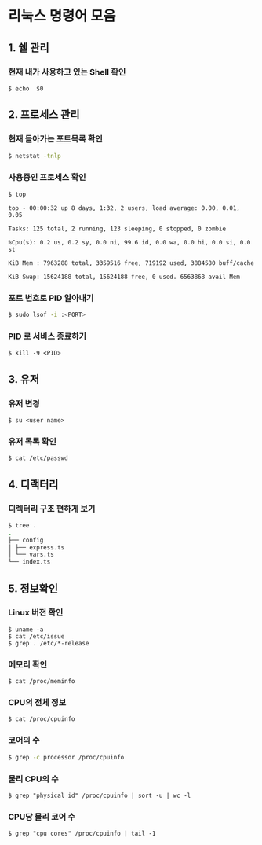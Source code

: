# 리눅스 명령어 모음
## 1. 쉘 관리
### 현재 내가 사용하고 있는 Shell 확인
```shell
$ echo  $0
```
## 2. 프로세스 관리
### 현재 돌아가는 포트목록 확인
```sh
$ netstat -tnlp
```
### 사용중인 프로세스 확인
```shell
$ top

top - 00:00:32 up 8 days, 1:32, 2 users, load average: 0.00, 0.01, 0.05

Tasks: 125 total, 2 running, 123 sleeping, 0 stopped, 0 zombie

%Cpu(s): 0.2 us, 0.2 sy, 0.0 ni, 99.6 id, 0.0 wa, 0.0 hi, 0.0 si, 0.0 st

KiB Mem : 7963288 total, 3359516 free, 719192 used, 3884580 buff/cache

KiB Swap: 15624188 total, 15624188 free, 0 used. 6563868 avail Mem
```
### 포트 번호로 PID 알아내기

```sh
$ sudo lsof -i :<PORT>
```
### PID 로 서비스 종료하기
```shell
$ kill -9 <PID>
```

## 3. 유저
### 유저 변경

```shell
$ su <user name>
```
### 유저 목록 확인
```shell
$ cat /etc/passwd
```

## 4. 디랙터리
### 디렉터리 구조 편하게 보기
```sh
$ tree .
.
├── config
│ ├── express.ts
│ └── vars.ts
└── index.ts
``` 
## 5. 정보확인
### Linux 버전 확인
```shell
$ uname -a
$ cat /etc/issue
$ grep . /etc/*-release
```
### 메모리 확인
```shell
$ cat /proc/meminfo
```
### CPU의 전체 정보
```shell
$ cat /proc/cpuinfo
```

### 코어의 수
```sh
$ grep -c processor /proc/cpuinfo
```
### 물리 CPU의 수
```
$ grep "physical id" /proc/cpuinfo | sort -u | wc -l
```
### CPU당 물리 코어 수
```
$ grep "cpu cores" /proc/cpuinfo | tail -1
```

